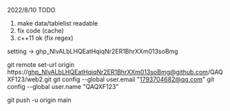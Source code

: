 2022/8/10
TODO
1. make data/tablelist readable
2. fix code (cache)
3. c++11 ok (fix regex)


setting -> 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

git remote set-url origin https://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@github.com/QAQXF123/web2.git
git config --global user.email "1793704682@qq.com"
git config --global user.name "QAQXF123"


git push -u origin main
